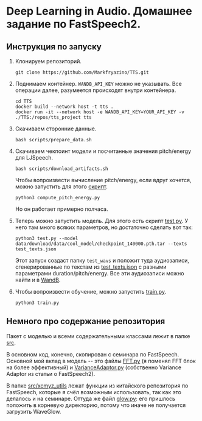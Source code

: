 # Deep Learning in Audio. Домашнее задание по FastSpeech2.

## Инструкция по запуску

1. Клонируем репозиторий.
    ```
    git clone https://github.com/Markfryazino/TTS.git
    ```

1. Поднимаем контейнер. `WANDB_API_KEY` можно не указывать. Все операции далее, разумеется происходят внутри контейнера.
    ```
    cd TTS
    docker build --network host -t tts .
    docker run -it --network host -e WANDB_API_KEY=YOUR_API_KEY -v ./TTS:/repos/tts_project tts
    ```

1. Скачиваем сторонние данные.
    ```
    bash scripts/prepare_data.sh
    ```

1. Скачиваем чекпоинт модели и посчитанные значения pitch/energy для LJSpeech.
    ```
    bash scripts/download_artifacts.sh
    ```
    Чтобы вопроизвести вычисление pitch/energy, если вдруг хочется, можно запустить для этого [скрипт](./compute_pitch_energy.py).
    ```
    python3 compute_pitch_energy.py
    ```
    Но он работает примерно полчаса.

1. Теперь можно запустить модель. Для этого есть скрипт [test.py](./test.py). У него там много всяких параметров, но достаточно сделать вот так:
    ```
    python3 test.py --model data/download/data/cool_model/checkpoint_140000.pth.tar --texts test_texts.json
    ```
    Этот запуск создаст папку `test_wavs` и положит туда аудиозаписи, сгенерированные по текстам из [test_texts.json](./test_texts.json) с разными параметрами duration/pitch/energy. Все эти аудиозаписи можно найти и в [WandB](https://wandb.ai/broccoliman/TTS/runs/zhjx42xu).

1. Чтобы вопроизвести обучение, можно запустить [train.py](./train.py).
    ```
    python3 train.py
    ```

## Немного про содержание репозитория

Пакет с моделью и всеми содержательными классами лежит в папке [src](./src).

В основном код, конечно, скопирован с семинара по FastSpeech. Основной мой вклад в модель -- это файлы [FFT.py](./src/model/FFT.py) (я поменял FFT блок на более эффективный) и [VarianceAdaptor.py](./src/model/VarianceAdaptor.py) (собственно Variance Adaptor из статьи о FastSpeech2).

В папке [src/xcmyz_utils](./src/xcmyz_utils/) лежат функции из китайского репозитория по FastSpeech, которые я счёл возможным использовать, так как это делалось и на семинаре. Оттуда же файл [glow.py](./glow.py): его пришлось положить в корневую директорию, потому что иначе не получается загрузить WaveGlow.